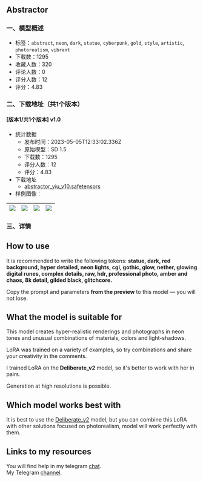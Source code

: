 ## Abstractor
### 一、模型概述

- 标签：`abstract`, `neon`, `dark`, `statue`, `cyberpunk`, `gold`, `style`, `artistic`, `photorealism`, `vibrant`
- 下载数：1295
- 收藏人数：320
- 评论人数：0
- 评分人数：12
- 评分：4.83

### 二、下载地址（共1个版本）

#### [版本1/共1个版本] v1.0

- 统计数据
  - 发布时间：2023-05-05T12:33:02.336Z
  - 原始模型：SD 1.5
  - 下载数：1295
  - 评分人数：12
  - 评分：4.83
- 下载地址
  - [abstractor_yiu_v10.safetensors](https://civitai.com/api/download/models/63055)
- 样例图像：

| <img src="https://image.civitai.com/xG1nkqKTMzGDvpLrqFT7WA/5ec78d0a-cdee-477d-8dae-df2eca9da4d7/width=450/694377.jpeg" /> | <img src="https://image.civitai.com/xG1nkqKTMzGDvpLrqFT7WA/9abc68d6-d34f-4de9-8c6e-2d322158f33a/width=450/719751.jpeg" /> | <img src="https://image.civitai.com/xG1nkqKTMzGDvpLrqFT7WA/7003b0db-db70-41ff-bb31-156a042fefde/width=450/694369.jpeg" /> | <img src="https://image.civitai.com/xG1nkqKTMzGDvpLrqFT7WA/26c72fa8-3f37-4e21-b6a8-16ec1ae86df2/width=450/694371.jpeg" /> |
| ---- | ---- | ---- | ---- |


### 三、详情
<h2>How to use</h2><p>It is recommended to write the following tokens: <strong>statue, dark, red background, hyper detailed, neon lights, cgi, gothic, glow, nether, glowing digital runes, complex details, raw, hdr, professional photo, amber and chaos, 8k detail, gilded black, glitchcore.</strong></p><p>Copy the prompt and parameters <strong>from the preview</strong> to this model — you will not lose.</p><h2>What the model is suitable for</h2><p>This model creates hyper-realistic renderings and photographs in neon tones and unusual combinations of materials, colors and light-shadows.</p><p>LoRA was trained on a variety of examples, so try combinations and share your creativity in the comments.</p><p>I trained LoRA on the<strong> Deliberate_v2</strong> model, so it's better to work with her in pairs.</p><p>Generation at high resolutions is possible.</p><h2>Which model works best with</h2><p>It is best to use the <a target="_blank" rel="ugc" href="https://civitai.com/models/4823/deliberate">Deliberate_v2</a> model, but you can combine this LoRA with other solutions focused on photorealism, model will work perfectly with them.</p><h2>Links to my resources</h2><p>You will find help in my telegram <a target="_blank" rel="ugc" href="https://t.me/yiu_chat">chat</a>.<br />My Telegram <a target="_blank" rel="ugc" href="https://t.me/neuro_yiu">channel</a>.</p>